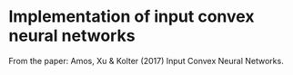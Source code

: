 # Implementation of input convex neural networks 

From the paper: Amos, Xu & Kolter (2017) Input Convex Neural Networks.

